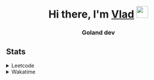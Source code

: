 <h1 align="center">Hi there, I'm <a href="https://t.me/N0gameNol1fee" target="_blank">Vlad</a> 
<img src="https://github.com/blackcater/blackcater/raw/main/images/Hi.gif" height="32"/></h1>
<h3 align="center">Goland dev</h3>

<h2>Stats</h2>
<details><summary>Leetcode</summary>

[![Nol1fe LeetCode stats](https://leetcode-stats-six.vercel.app/api?username=Nol1feee&theme=dark)](https://leetcode.com/Nol1feee/)
</details>

<details><summary>Wakatime</summary>
 
<!--START_SECTION:waka-->
📊 **This Week I Spent My Time On** 

```text
💬 Programming Languages: 
Go                       3 hrs 10 mins       ███████████████░░░░░░░░░░   61.40 % 
Protocol Buffer          53 mins             ████░░░░░░░░░░░░░░░░░░░░░   17.37 % 
Makefile                 28 mins             ██░░░░░░░░░░░░░░░░░░░░░░░   09.06 % 
Markdown                 17 mins             █░░░░░░░░░░░░░░░░░░░░░░░░   05.81 % 
protobuf                 12 mins             █░░░░░░░░░░░░░░░░░░░░░░░░   04.01 % 

🐱‍💻 Projects: 
CLI-chat                 3 hrs 5 mins        ███████████████░░░░░░░░░░   59.87 % 
telegramBot-pocket       1 hr 7 mins         █████░░░░░░░░░░░░░░░░░░░░   21.66 % 
microservices_course     41 mins             ███░░░░░░░░░░░░░░░░░░░░░░   13.51 % 
go-pocket-sdk            12 mins             █░░░░░░░░░░░░░░░░░░░░░░░░   03.97 % 
test                     2 mins              ░░░░░░░░░░░░░░░░░░░░░░░░░   00.85 % 

💻 Operating System: 
Mac                      5 hrs 9 mins        █████████████████████████   100.00 % 
```


 Last Updated on 03/12/2023 01:10:25 UTC
<!--END_SECTION:waka-->
</details>
